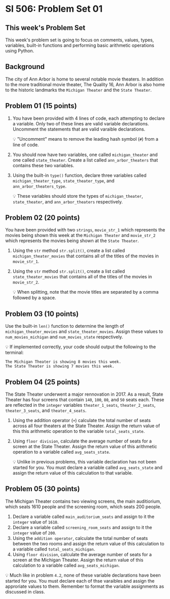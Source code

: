 # SI 506: Problem Set 01

## This week's Problem Set

This week's problem set is going to focus on comments, values, types, variables, built-in functions and performing basic arithmetic operations using Python.

## Background

The city of Ann Arbor is home to several notable movie theaters. In addition to the more traditional movie theater, The Quality 16, Ann Arbor is also home to the historic landmarks the `Michigan Theater` and the `State Theater`.

## Problem 01 (15 points)
1. You have been provided with 4 lines of code, each attempting to declare a variable. Only two of these lines are valid variable declarations. Uncomment the statements that are valid varaible declarations.

    :bulb: "Uncomment" means to remove the leading hash symbol (`#`) from a line of code.

2. You should now have two variables, one called `michigan_theater` and one called `state_theater`. Create a list called `ann_arbor_theaters` that contains these two variables.

3. Using the built-in `type()` function, declare three variables called `michigan_theater_type`, `state_theater_type`, and `ann_arbor_theaters_type`.

    :bulb: These variables should store the types of `michigan_theater`, `state_theater`, and `ann_arbor_theaters` respectively.

## Problem 02 (20 points)
You have been provided with two `strings`, `movie_str_1` which represents the movies being shown this week at the `Michigan Theater` and `movie_str_2` which represents the movies being shown at the `State Theater`.
1. Using the `str` method `str.split()`, create a list called `michigan_theater_movies` that contains all of the titles of the movies in `movie_str_1`.
2. Using the `str` method `str.split()`, create a list called `state_theater_movies` that contains all of the titles of the movies in `movie_str_2`.

    :bulb: When splitting, note that the movie titles are separated by a comma followed by a space.

## Problem 03 (10 points)
Use the built-in `len()` function to determine the length of `michigan_theater_movies` and `state_theater_movies`. Assign these values to `num_movies_michigan` and `num_movies_state` respectively.

:bulb: If implemented correctly, your code should output the following to the terminal:

```terminal
The Michigan Theater is showing 8 movies this week.
The State Theater is showing 7 movies this week.
```

## Problem 04 (25 points)
The State Theater underwent a major rennovation in 2017. As a result, State Theater has four screens that contain `140`, `100`, `80`, and `50` seats each. These are reflected in the `integer` variables `theater_1_seats`, `theater_2_seats`, `theater_3_seats`, and `theater_4_seats`.
1. Using the addition operator (`+`) calculate the total number of seats across all four theaters at the State Theater. Assign the return value of this this arithmetic operation to the variable `total_seats_state`.

2. Using `floor division`, calculate the average number of seats for a screen at the State Theater. Assign the return value of this arithmetic operation to a variable called `avg_seats_state`.

    :bulb: Unlike in previous problems, this variable declaration has not been started for you. You must declare a variable called `avg_seats_state` and assign the return value of this calculation to that variable.

## Problem 05 (30 points)
The Michigan Theater contains two viewing screens, the main auditiorium, which seats 1610 people and the screening room, which seats 200 people.
1. Declare a variable called `main_auditorium_seats` and assign to it the `integer` value of `1610`.
2. Declare a variable called `screening_room_seats` and assign to it the `integer` value of `200`.
3. Using the `addition operator`, calculate the total number of seats between the two rooms and assign the return value of this calculation to a variable called `total_seats_michigan`.
4. Using `floor division`, calculate the average number of seats for a screen at the Michigan Theater. Assign the return value of this calculation to a variable called `avg_seats_michigan`.

:bulb: Much like in problem `4.2`, none of these variable declarations have been started for you. You must declare each of thse varaibles and assign the approriate values to them. Remember to format the variable assignments as discussed in class.